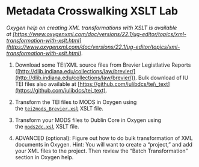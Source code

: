 # Metadata Crosswalking XSLT Lab

_Oxygen help on creating XML transformations with XSLT is available at [https://www.oxygenxml.com/doc/versions/22.1/ug-editor/topics/xml-transformation-with-xslt.html](https://www.oxygenxml.com/doc/versions/22.1/ug-editor/topics/xml-transformation-with-xslt.html)_.

1.  Download some TEI/XML source files from Brevier Legistlative Reports ([http://dlib.indiana.edu/collections/law/brevier/](http://dlib.indiana.edu/collections/law/brevier/)). Bulk download of IU TEI files also available at [https://github.com/iulibdcs/tei\_text](https://github.com/iulibdcs/tei_text).
    
2.  Transform the TEI files to MODS in Oxygen using the [`tei2mods_Brevier.xsl`](https://github.com/jawalsh/z652-Digital-Libraries/blob/main/resources/tei2mods_Brevier.xsl) XSLT file. 
    
3.  Transform your MODS files to Dublin Core in Oxygen using the [`mods2dc.xsl`](https://github.com/jawalsh/z652-Digital-Libraries/blob/main/resources/mods2dc.xsl) XSLT file. 
    
4.  ADVANCED (optional): Figure out how to do bulk transformation of XML documents in Oxygen. Hint: You will want to create a “project,” and add your XML files to the project. Then review the “Batch Transformation” section in Oxygen help.